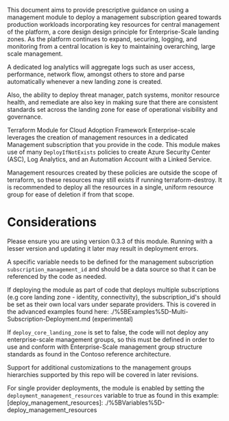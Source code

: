 
 This document aims to provide prescriptive guidance on using a management module to deploy a management subscription geared towards production workloads incorporating key resources for central management of the platform, a core design design principle for Enterprise-Scale landing zones.
 As the platform continues to expand, securing, logging, and monitoring from a central location is key to maintaining overarching, large scale management.

A dedicated log analytics will aggregate logs such as user access, performance, network flow, amongst others to store and parse automatically whenever a new landing zone is created.

Also, the ability to deploy threat manager, patch systems, monitor resource health, and remediate are also key in making sure that there are consistent standards set across the landing zone for ease of operational visibility and governance.

Terraform Module for Cloud Adoption Framework Enterprise-scale leverages the creation of management resources in a dedicated Management subscription that you provide in the code. This module makes use of many `DeployIfNotExists` policies to create Azure Security Center (ASC), Log Analytics, and an Automation Account with a Linked Service.

Management resources created by these policies are outside the scope of terraform, so these resources may still exists if running terraform-destroy. It is recommended to deploy all the resources in a single, uniform resource group for ease of deletion if from that scope.
# Considerations

Please ensure you are using version 0.3.3 of this module. Running with a lesser version and updating it later may result in deployment errors.

 A specific variable needs to be defined for the management subscription `subscription_management_id` and should be a data source so that it can be referenced by the code as needed.

If deploying the module as part of code that deploys multiple subscriptions (e.g core landing zone - identity, connectivity), the subscription_id's should be set as their own local vars under separate providers. This is covered in the advanced examples found here: ./%5BExamples%5D-Multi-Subscription-Deployment.md (experimental)

If `deploy_core_landing_zone` is set to false, the code will not deploy any enterprise-scale management groups, so this must be defined in order to use and conform with Enterprise-Scale management group structure standards as found in the Contoso reference architecture.

Support for additional customizations to the management groups hierarchies supported by this repo will be covered in later revisions.

For single provider deployments, the module is enabled by setting the `deployment_management_resources` variable to true as found in this example: [deploy_management_resources]: ./%5BVariables%5D-deploy_management_resources

